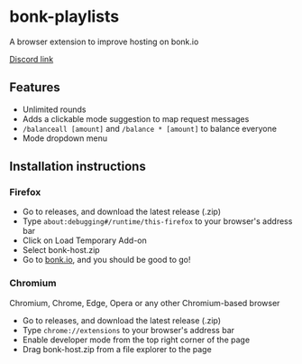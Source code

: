# bonk-playlists
A browser extension to improve hosting on bonk.io

[Discord link](https://discord.gg/Dj6usq7ww3)

## Features
* Unlimited rounds
* Adds a clickable mode suggestion to map request messages
* `/balanceall [amount]` and `/balance * [amount]` to balance everyone
* Mode dropdown menu

## Installation instructions
### Firefox
* Go to releases, and download the latest release (.zip)
* Type `about:debugging#/runtime/this-firefox` to your browser's address bar
* Click on Load Temporary Add-on
* Select bonk-host.zip
* Go to [bonk.io](https://bonk.io), and you should be good to go!
### Chromium
Chromium, Chrome, Edge, Opera or any other Chromium-based browser
* Go to releases, and download the latest release (.zip)
* Type `chrome://extensions` to your browser's address bar
* Enable developer mode from the top right corner of the page
* Drag bonk-host.zip from a file explorer to the page
